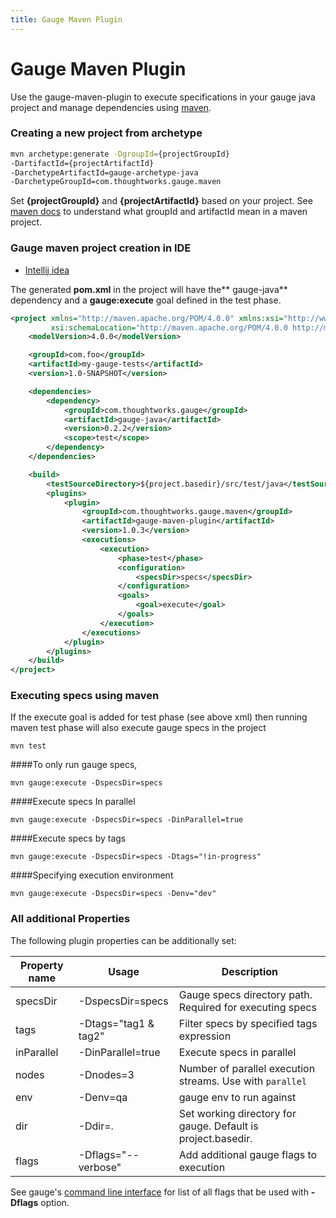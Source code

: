 ```yaml
---
title: Gauge Maven Plugin
---
```


# Gauge Maven Plugin

Use the gauge-maven-plugin to execute specifications in your gauge java project and manage dependencies using [maven](https://maven.apache.org/).

### Creating a new project from archetype

```bash
mvn archetype:generate -DgroupId={projectGroupId}
-DartifactId={projectArtifactId}
-DarchetypeArtifactId=gauge-archetype-java
-DarchetypeGroupId=com.thoughtworks.gauge.maven

```
Set **{projectGroupId}** and **{projectArtifactId}** based on your project.
See [maven docs](https://maven.apache.org/pom.html#Maven_Coordinates) to understand what groupId and artifactId mean in a maven project.

### Gauge maven project creation in IDE
* [Intellij idea](../ide_support/features.md#12-creating-a-maven-project-using-gauge-maven-plugin)


The generated **pom.xml** in the project will have the** gauge-java** dependency and a **gauge:execute** goal defined in the test phase.

````xml
<project xmlns="http://maven.apache.org/POM/4.0.0" xmlns:xsi="http://www.w3.org/2001/XMLSchema-instance"
         xsi:schemaLocation="http://maven.apache.org/POM/4.0.0 http://maven.apache.org/xsd/maven-4.0.0.xsd">
    <modelVersion>4.0.0</modelVersion>

    <groupId>com.foo</groupId>
    <artifactId>my-gauge-tests</artifactId>
    <version>1.0-SNAPSHOT</version>

    <dependencies>
        <dependency>
            <groupId>com.thoughtworks.gauge</groupId>
            <artifactId>gauge-java</artifactId>
            <version>0.2.2</version>
            <scope>test</scope>
        </dependency>
    </dependencies>

    <build>
        <testSourceDirectory>${project.basedir}/src/test/java</testSourceDirectory>
        <plugins>
            <plugin>
                <groupId>com.thoughtworks.gauge.maven</groupId>
                <artifactId>gauge-maven-plugin</artifactId>
                <version>1.0.3</version>
                <executions>
                    <execution>
                        <phase>test</phase>
                        <configuration>
                            <specsDir>specs</specsDir>
                        </configuration>
                        <goals>
                            <goal>execute</goal>
                        </goals>
                    </execution>
                </executions>
            </plugin>
        </plugins>
    </build>
</project>

````

### Executing specs using maven
If the execute goal is added for test phase (see above xml) then running maven test phase will also execute gauge specs in the project
````
mvn test
````

####To only run gauge specs,
```
mvn gauge:execute -DspecsDir=specs
```

####Execute specs In parallel
```
mvn gauge:execute -DspecsDir=specs -DinParallel=true
```
####Execute specs by tags
```
mvn gauge:execute -DspecsDir=specs -Dtags="!in-progress"
```
####Specifying execution environment
```
mvn gauge:execute -DspecsDir=specs -Denv="dev"
```
### All additional Properties
The following plugin properties can be additionally set:

|Property name|Usage|Description|
|-------------|-----|-----------|
|specsDir| -DspecsDir=specs| Gauge specs directory path. Required for executing specs|
|tags    | -Dtags="tag1 & tag2" |Filter specs by specified tags expression|
|inParallel| -DinParallel=true | Execute specs in parallel|
|nodes    | -Dnodes=3 | Number of parallel execution streams. Use with ```parallel```|
|env      | -Denv=qa  | gauge env to run against  |
|dir  | -Ddir=. | Set working directory for gauge.  Default is project.basedir. |
|flags| -Dflags="--verbose" | Add additional gauge flags to execution|


See gauge's [command line interface](../cli/README.md) for list of all flags that be used with **-Dflags** option.



